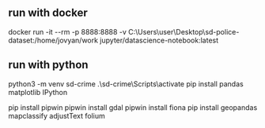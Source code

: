 ## run with docker
docker run -it --rm -p 8888:8888 -v C:\Users\user\Desktop\sd-police-dataset:/home/jovyan/work jupyter/datascience-notebook:latest

## run with python
python3 -m venv sd-crime
.\sd-crime\Scripts\activate
pip install pandas matplotlib IPython


pip install pipwin
pipwin install gdal
pipwin install fiona
pip install geopandas mapclassify adjustText folium